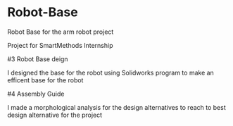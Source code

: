 # Robot-Base
Robot Base for the arm robot project

Project for SmartMethods Internship

#3 Robot Base deign

I designed the base for the robot using Solidworks program to make an efficent base for the robot


#4 Assembly Guide

I made a morphological analysis for the design alternatives to reach to best design alternative for the project
